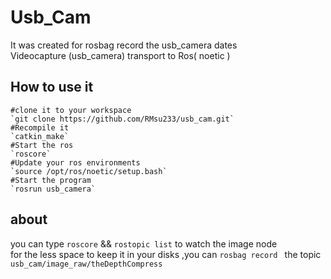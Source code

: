 # Usb_Cam
It was created for rosbag record the usb_camera dates  
Videocapture (usb_camera) transport to  Ros( noetic )  
## How to use it   
```shell
#clone it to your workspace   
`git clone https://github.com/RMsu233/usb_cam.git`   
#Recompile it   
`catkin_make`
#Start the ros   
`roscore`   
#Update your ros environments   
`source /opt/ros/noetic/setup.bash`   
#Start the program   
`rosrun usb_camera`   
```
## about 
you can type `roscore` && `rostopic list` to watch the image node   
for the less space to keep it in your disks ,you can `rosbag record ` the topic `usb_cam/image_raw/theDepthCompress`
